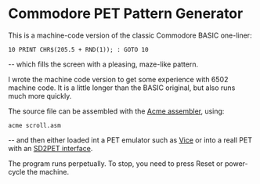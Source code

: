 # Commodore PET Pattern Generator

This is a machine-code version of the classic Commodore BASIC one-liner:

```
10 PRINT CHR$(205.5 + RND(1)); : GOTO 10
```

-- which fills the screen with a pleasing, maze-like pattern.

I wrote the machine code version to get some experience with 6502 machine code. It is a little longer than the BASIC original, but also runs much more quickly.

The source file can be assembled with the [Acme assembler](https://sourceforge.net/projects/acme-crossass/), using:

```
acme scroll.asm
```

-- and then either loaded int a PET emulator such as [Vice](https://vice-emu.sourceforge.io/) or into a reall PET with an [SD2PET interface](https://www.tfw8b.com/product/sd2pet-commodore-pet/).

The program runs perpetually. To stop, you need to press Reset or power-cycle the machine.
